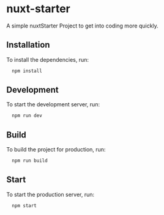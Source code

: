 # nuxt-starter

A simple nuxtStarter Project to get into coding more quickly.

## Installation

To install the dependencies, run:

```bash
  npm install
```

## Development
To start the development server, run:

```bash
  npm run dev
```

## Build
To build the project for production, run:

```bash
  npm run build
```

## Start
To start the production server, run:

```bash
  npm start
```